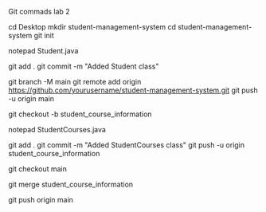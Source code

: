 Git commads lab 2

<!-- fjggslkgjkfld -->

cd Desktop
mkdir student-management-system
cd student-management-system
git init

notepad Student.java

git add .
git commit -m "Added Student class"

git branch -M main
git remote add origin https://github.com/yourusername/student-management-system.git
git push -u origin main

git checkout -b student_course_information

notepad StudentCourses.java

git add .
git commit -m "Added StudentCourses class"
git push -u origin student_course_information

git checkout main

git merge student_course_information

git push origin main
